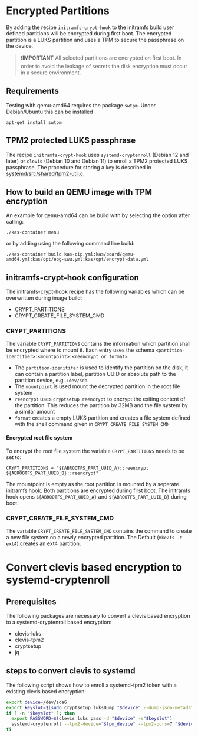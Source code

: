 # Encrypted Partitions

By adding the recipe `initramfs-crypt-hook` to the initramfs build user defined partitions will be
encrypted during first boot. The encrypted partition is a LUKS partition and uses a TPM to secure the
passphrase on the device.

> :exclamation:**IMPORTANT**
> All selected partitions are encrypted on first boot. In order to avoid the leakage of secrets
> the disk encryption must occur in a secure environment.

## Requirements

Testing with qemu-amd64 requires the package `swtpm`. Under Debian/Ubuntu this can be installed

``` shell
apt-get install swtpm
```

## TPM2 protected LUKS passphrase

The recipe `initramfs-crypt-hook` uses `systemd-cryptenroll` (Debian 12 and later)
or `clevis` (Debian 10 and Debian 11) to enroll a TPM2 protected LUKS passphrase.
The procedure for storing a key is described in [systemd/src/shared/tpm2-util.c](https://github.com/systemd/systemd/blob/0254e4d66af7aa893b31b2326335ded5dde48b51/src/shared/tpm2-util.c#L1395).

## How to build an QEMU image with TPM encryption
An example for qemu-amd64 can be build with by selecting the option after calling:

```
./kas-container menu
```
or by adding using the following command line build:

```
./kas-container build kas-cip.yml:kas/board/qemu-amd64.yml:kas/opt/ebg-swu.yml:kas/opt/encrypt-data.yml
```
## initramfs-crypt-hook configuration

The initramfs-crypt-hook recipe has the following variables which can be overwritten during image build:
- CRYPT_PARTITIONS
- CRYPT_CREATE_FILE_SYSTEM_CMD

### CRYPT_PARTITIONS

The variable `CRYPT_PARTITIONS` contains the information which partition shall be encrypted where to mount it.
Each entry uses the schema `<partition-identifier>:<mountpoint>:<reencrypt or format>`.
- The `partition-idenitifer` is used to identify the partition on the disk, it can contain a partition label, partition UUID or absolute path to the partition device, e.g. `/dev/sda`.
- The `mountpoint` is used mount the decrypted partition in the root file system
- `reencrypt` uses `cryptsetup reencrypt` to encrypt the exiting content of the partition. This reduces the partition by 32MB and the file system by a similar amount
- `format` creates a empty LUKS partition and creates a file system defined with the shell command given in `CRYPT_CREATE_FILE_SYSTEM_CMD`

#### Encrypted root file system

To encrypt the root file system the variable `CRYPT_PARTITIONS` needs to be set to:
```
CRYPT_PARTITIONS = "${ABROOTFS_PART_UUID_A}::reencrypt ${ABROOTFS_PART_UUID_B}::reencrypt"
```
The mountpoint is empty as the root partition is mounted  by a seperate initramfs hook.
Both partitions are encrypted during first boot. The initramfs hook opens `${ABROOTFS_PART_UUID_A}` and `${ABROOTFS_PART_UUID_B}`
during boot.

### CRYPT_CREATE_FILE_SYSTEM_CMD

The variable `CRYPT_CREATE_FILE_SYSTEM_CMD` contains the command to create a new file system on a newly
encrypted partition. The Default (`mke2fs -t ext4`) creates an ext4 partition.

# Convert clevis based encryption to systemd-cryptenroll
## Prerequisites
The following packages are necessary to convert a clevis based encryption to a systemd-cryptenroll
based encryption:
 - clevis-luks
 - clevis-tpm2
 - cryptsetup
 - jq

## steps to convert clevis to systemd
The following script shows how to enroll a systemd-tpm2 token with a existing clevis based encryption:
```bash
export device=/dev/sda6
export keyslot=$(sudo cryptsetup luksDump "$device" --dump-json-metadata | jq -c '.tokens.[] | select( .type == "clevis") | .keyslots | first' | head -n1)
if [ -n "$keyslot" ]; then
  export PASSWORD=$(clevis luks pass -d "$device" -s"$keyslot")
  systemd-cryptenroll --tpm2-device="$tpm_device" --tpm2-pcrs=7 "$device"
fi
```
